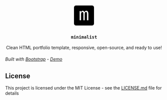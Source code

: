 <p align="center">
  <img src="https://raw.githubusercontent.com/imgios/minimalist/master/.github/minimalist-512.png" width="64">
  <h3 align="center"><code>minimalist</code></h3>
</p>

<p align="center">Clean HTML portfolio template, responsive, open-source, and ready to use!</p>

###### Built with [Bootstrap](https://getbootstrap.com/) - [Demo](https://imgios.github.io/minimalist/)

## License

This project is licensed under the MIT License - see the [LICENSE.md](LICENSE.md) file for details
